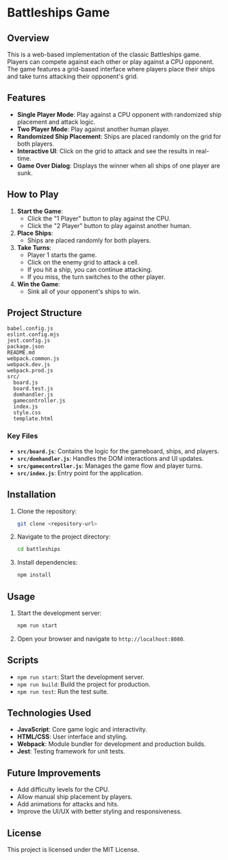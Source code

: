 # Battleships Game

## Overview
This is a web-based implementation of the classic Battleships game. Players can compete against each other or play against a CPU opponent. The game features a grid-based interface where players place their ships and take turns attacking their opponent's grid.

## Features
- **Single Player Mode**: Play against a CPU opponent with randomized ship placement and attack logic.
- **Two Player Mode**: Play against another human player.
- **Randomized Ship Placement**: Ships are placed randomly on the grid for both players.
- **Interactive UI**: Click on the grid to attack and see the results in real-time.
- **Game Over Dialog**: Displays the winner when all ships of one player are sunk.

## How to Play
1. **Start the Game**:
   - Click the "1 Player" button to play against the CPU.
   - Click the "2 Player" button to play against another human.
2. **Place Ships**:
   - Ships are placed randomly for both players.
3. **Take Turns**:
   - Player 1 starts the game.
   - Click on the enemy grid to attack a cell.
   - If you hit a ship, you can continue attacking.
   - If you miss, the turn switches to the other player.
4. **Win the Game**:
   - Sink all of your opponent's ships to win.

## Project Structure
```
babel.config.js
eslint.config.mjs
jest.config.js
package.json
README.md
webpack.common.js
webpack.dev.js
webpack.prod.js
src/
  board.js
  board.test.js
  domhandler.js
  gamecontroller.js
  index.js
  style.css
  template.html
```

### Key Files
- **`src/board.js`**: Contains the logic for the gameboard, ships, and players.
- **`src/domhandler.js`**: Handles the DOM interactions and UI updates.
- **`src/gamecontroller.js`**: Manages the game flow and player turns.
- **`src/index.js`**: Entry point for the application.

## Installation
1. Clone the repository:
   ```bash
   git clone <repository-url>
   ```
2. Navigate to the project directory:
   ```bash
   cd battleships
   ```
3. Install dependencies:
   ```bash
   npm install
   ```

## Usage
1. Start the development server:
   ```bash
   npm run start
   ```
2. Open your browser and navigate to `http://localhost:8080`.

## Scripts
- `npm run start`: Start the development server.
- `npm run build`: Build the project for production.
- `npm run test`: Run the test suite.

## Technologies Used
- **JavaScript**: Core game logic and interactivity.
- **HTML/CSS**: User interface and styling.
- **Webpack**: Module bundler for development and production builds.
- **Jest**: Testing framework for unit tests.

## Future Improvements
- Add difficulty levels for the CPU.
- Allow manual ship placement by players.
- Add animations for attacks and hits.
- Improve the UI/UX with better styling and responsiveness.

## License
This project is licensed under the MIT License.